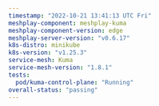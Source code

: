 ```yaml
---
timestamp: "2022-10-21 13:41:13 UTC Fri"
meshplay-component: meshplay-kuma
meshplay-component-version: edge
meshplay-server-version: "v0.6.17"
k8s-distro: minikube
k8s-version: "v1.25.3"
service-mesh: Kuma
service-mesh-version: "1.8.1"
tests:
  pod/kuma-control-plane: "Running"
overall-status: "passing"
---
```

